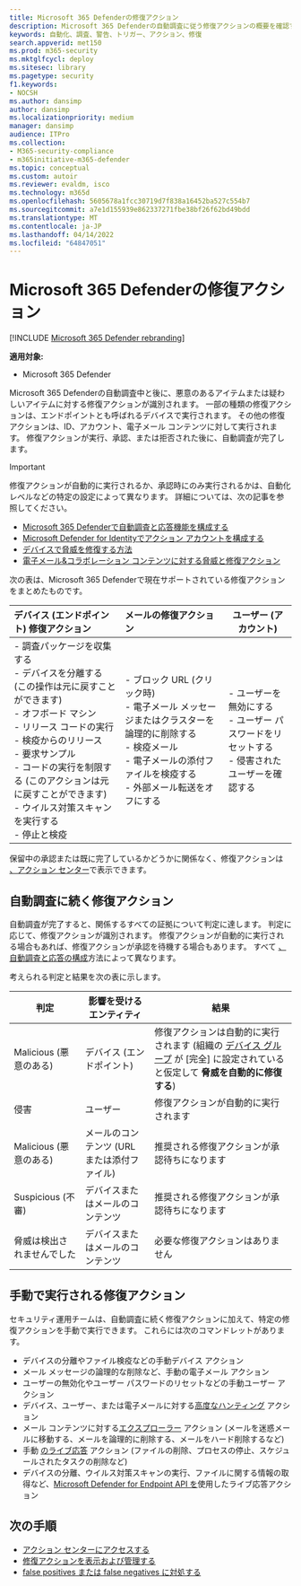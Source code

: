 ```yaml
---
title: Microsoft 365 Defenderの修復アクション
description: Microsoft 365 Defenderの自動調査に従う修復アクションの概要を確認する
keywords: 自動化、調査、警告、トリガー、アクション、修復
search.appverid: met150
ms.prod: m365-security
ms.mktglfcycl: deploy
ms.sitesec: library
ms.pagetype: security
f1.keywords:
- NOCSH
ms.author: dansimp
author: dansimp
ms.localizationpriority: medium
manager: dansimp
audience: ITPro
ms.collection:
- M365-security-compliance
- m365initiative-m365-defender
ms.topic: conceptual
ms.custom: autoir
ms.reviewer: evaldm, isco
ms.technology: m365d
ms.openlocfilehash: 5605678a1fcc30719d7f838a16452ba527c554b7
ms.sourcegitcommit: a7e1d155939e862337271fbe38bf26f62bd49bdd
ms.translationtype: MT
ms.contentlocale: ja-JP
ms.lasthandoff: 04/14/2022
ms.locfileid: "64847051"
---
```

# <a name="remediation-actions-in-microsoft-365-defender"></a>Microsoft 365 Defenderの修復アクション

[!INCLUDE [Microsoft 365 Defender rebranding](../includes/microsoft-defender.md)]

**適用対象:**

- Microsoft 365 Defender

Microsoft 365 Defenderの自動調査中と後に、悪意のあるアイテムまたは疑わしいアイテムに対する修復アクションが識別されます。 一部の種類の修復アクションは、エンドポイントとも呼ばれるデバイスで実行されます。 その他の修復アクションは、ID、アカウント、電子メール コンテンツに対して実行されます。 修復アクションが実行、承認、または拒否された後に、自動調査が完了します。

> [!IMPORTANT]
> 修復アクションが自動的に実行されるか、承認時にのみ実行されるかは、自動化レベルなどの特定の設定によって異なります。 詳細については、次の記事を参照してください。
>
> - [Microsoft 365 Defenderで自動調査と応答機能を構成する](m365d-configure-auto-investigation-response.md)
> - [Microsoft Defender for Identityでアクション アカウントを構成する](/defender-for-identity/manage-action-accounts)
> - [デバイスで脅威を修復する方法](../defender-endpoint/automated-investigations.md)
> - [電子メール&コラボレーション コンテンツに対する脅威と修復アクション](../office-365-security/air-remediation-actions.md#threats-and-remediation-actions)

次の表は、Microsoft 365 Defenderで現在サポートされている修復アクションをまとめたものです。

|デバイス (エンドポイント) 修復アクション  |メールの修復アクション  |ユーザー (アカウント)  |
|:---------|:---------|----------|
|- 調査パッケージを収集する <br/>- デバイスを分離する (この操作は元に戻すことができます)<br/>- オフボード マシン <br/>- リリース コードの実行 <br/>- 検疫からのリリース <br/>- 要求サンプル <br/>- コードの実行を制限する (このアクションは元に戻すことができます) <br/>- ウイルス対策スキャンを実行する <br/>- 停止と検疫      |- ブロック URL (クリック時)<br/>- 電子メール メッセージまたはクラスターを論理的に削除する<br/>- 検疫メール<br/>- 電子メールの添付ファイルを検疫する<br/>- 外部メール転送をオフにする          |- ユーザーを無効にする<br />- ユーザー パスワードをリセットする<br />- 侵害されたユーザーを確認する          |

保留中の承認または既に完了しているかどうかに関係なく、修復アクションは [、アクション センター](m365d-action-center.md)で表示できます。

## <a name="remediation-actions-that-follow-automated-investigations"></a>自動調査に続く修復アクション

自動調査が完了すると、関係するすべての証拠について判定に達します。 判定に応じて、修復アクションが識別されます。 修復アクションが自動的に実行される場合もあれば、修復アクションが承認を待機する場合もあります。 すべて [、自動調査と応答の構成](m365d-configure-auto-investigation-response.md)方法によって異なります。

考えられる判定と結果を次の表に示します。

| 判定    | 影響を受けるエンティティ    | 結果|
|------|------|------|
| Malicious (悪意のある)    | デバイス (エンドポイント)    | 修復アクションは自動的に実行されます (組織の [デバイス グループ](m365d-configure-auto-investigation-response.md#review-or-change-the-automation-level-for-device-groups) が [完全] に設定されていると仮定して **脅威を自動的に修復する**)|
| 侵害 | ユーザー | 修復アクションが自動的に実行されます |
| Malicious (悪意のある)    | メールのコンテンツ (URL または添付ファイル) | 推奨される修復アクションが承認待ちになります|
| Suspicious (不審)    | デバイスまたはメールのコンテンツ | 推奨される修復アクションが承認待ちになります|
| 脅威は検出されませんでした    | デバイスまたはメールのコンテンツ    | 必要な修復アクションはありません|

## <a name="remediation-actions-that-are-taken-manually"></a>手動で実行される修復アクション

セキュリティ運用チームは、自動調査に続く修復アクションに加えて、特定の修復アクションを手動で実行できます。 これらには次のコマンドレットがあります。

- デバイスの分離やファイル検疫などの手動デバイス アクション
- メール メッセージの論理的な削除など、手動の電子メール アクション
- ユーザーの無効化やユーザー パスワードのリセットなどの手動ユーザー アクション
- デバイス、ユーザー、または電子メールに対する[高度なハンティング](../defender-endpoint/advanced-hunting-overview.md) アクション
- メール コンテンツに対する[エクスプローラー](../office-365-security/threat-explorer.md) アクション (メールを迷惑メールに移動する、メールを論理的に削除する、メールをハード削除するなど)
- 手動 [のライブ応答](/windows/security/threat-protection/microsoft-defender-atp/live-response) アクション (ファイルの削除、プロセスの停止、スケジュールされたタスクの削除など)
- デバイスの分離、ウイルス対策スキャンの実行、ファイルに関する情報の取得など、[Microsoft Defender for Endpoint API を](../defender-endpoint/management-apis.md#microsoft-defender-for-endpoint-apis)使用したライブ応答アクション

## <a name="next-steps"></a>次の手順

- [アクション センターにアクセスする](m365d-action-center.md)
- [修復アクションを表示および管理する](m365d-autoir-actions.md)
- [false positives または false negatives に対処する](m365d-autoir-report-false-positives-negatives.md)
